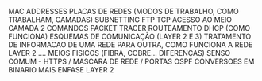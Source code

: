 MAC ADDRESSES
PLACAS DE REDES (MODOS DE TRABALHO, COMO TRABALHAM, CAMADAS)
SUBNETTING
FTP
TCP
ACESSO AO MEIO CAMADA 2
COMANDOS PACKET TRACER
ROUTEAMENTO
DHCP (COMO FUNCIONA)
ESQUEMAS DE COMUNICAÇÃO (LAYER 2 E 3)
TRATAMENTO DE INFORMACAO DE UMA REDE PARA OUTRA, COMO FUNCIONA A REDE LAYER 2 ....
MEIOS FISICOS (FIBRA, COBRE... DIFERENÇAS)
SENSO COMUM - HTTPS / MASCARA DE REDE / PORTAS
OSPF
CONVERSOES EM BINARIO
MAIS ENFASE LAYER 2